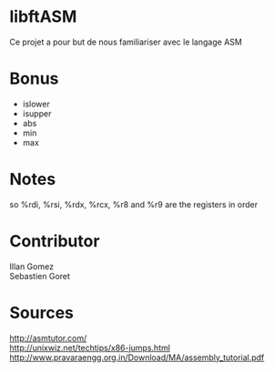 # libftASM

Ce projet a pour but de nous familiariser avec le langage ASM

# Bonus

+ islower  
+ isupper  
+ abs  
+ min  
+ max  

# Notes

so %rdi, %rsi, %rdx, %rcx, %r8 and %r9 are the registers in order 

# Contributor

Illan 		Gomez  
Sebastien	Goret  

# Sources

http://asmtutor.com/  
http://unixwiz.net/techtips/x86-jumps.html  
http://www.pravaraengg.org.in/Download/MA/assembly_tutorial.pdf
